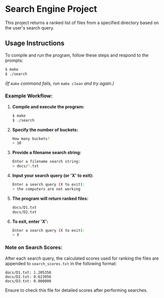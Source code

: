 
# Search Engine Project

This project returns a ranked list of files from a specified directory based on the user's search query.

## Usage Instructions

To compile and run the program, follow these steps and respond to the prompts:

```sh
$ make
$ ./search
```
*(If `make` command fails, run `make clean` and try again.)*

### Example Workflow:

1. **Compile and execute the program:**
   ```sh
   $ make
   $ ./search
   ```
2. **Specify the number of buckets:**
   ```sh
   How many buckets?
   > 10
   ```
3. **Provide a filename search string:**
   ```sh
   Enter a filename search string:
   > docs/*.txt
   ```
4. **Input your search query (or 'X' to exit):**
   ```sh
   Enter a search query (X to exit):
   > the computers are not working
   ```
5. **The program will return ranked files:**
   ```sh
   docs/D1.txt
   docs/D2.txt
   ```
6. **To exit, enter 'X':**
   ```sh
   Enter a search query (X to exit):
   > X
   ```

### Note on Search Scores:

After each search query, the calculated scores used for ranking the files are appended to `search_scores.txt` in the following format:

```
docs/D1.txt: 1.205356
docs/D2.txt: 0.623956
docs/D3.txt: 0.000000
```

Ensure to check this file for detailed scores after performing searches.
